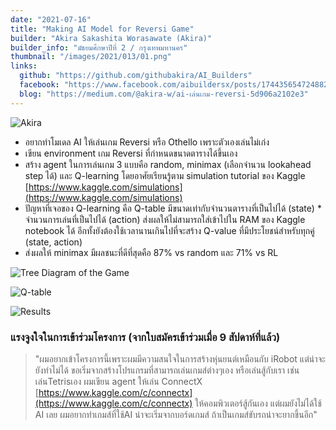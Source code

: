 ```yaml
---
date: "2021-07-16"
title: "Making AI Model for Reversi Game"
builder: "Akira Sakashita Worasawate (Akira)"
builder_info: "มัธยมศึกษาปีที่ 2 / กรุงเทพมหานคร"
thumbnail: "/images/2021/013/01.png"
links:
  github: "https://github.com/githubakira/AI_Builders"
  facebook: "https://www.facebook.com/aibuildersx/posts/174435654724882"
  blog: "https://medium.com/@akira-w/ai-เล่นเกม-reversi-5d906a2102e3"
---
```


![Akira](images/2021/013/01.png)

- อยากทำโมเดล AI ให้เล่นเกม Reversi หรือ Othello เพราะตัวเองเล่นไม่เก่ง
- เขียน environment เกม Reversi ที่กำหนดขนาดตารางได้ขึ้นเอง
- สร้าง agent ในการเล่นเกม 3 แบบคือ random, minimax (เลือกจำนวน lookahead step ได้) และ Q-learning โดยอาศัยเรียนรู้ตาม simulation tutorial ของ Kaggle [https://www.kaggle.com/simulations](https://www.kaggle.com/simulations)
- ปัญหาที่เจอของ Q-learning คือ Q-table มีขนาดเท่ากับจำนวนตารางที่เป็นไปได้ (state) * จำนวนการเล่นที่เป็นไปได้ (action) ส่งผลให้ไม่สามารถใส่เข้าไปใน RAM ของ Kaggle notebook ได้ อีกทั้งยังต้องใช้เวลานานเกินไปที่จะสร้าง Q-value ที่มีประโยชน์สำหรับทุกคู่ (state, action)
- ส่งผลให้ minimax มีผลชนะที่ดีที่สุดคือ 87% vs random และ 71% vs RL

![Tree Diagram of the Game](images/2021/013/02.jpg)


![Q-table](images/2021/013/03.jpg)


![Results](images/2021/013/04.png)

### แรงจูงใจในการเข้าร่วมโครงการ (จากใบสมัครเข้าร่วมเมื่อ 9 สัปดาห์ที่แล้ว)
> "ผมอยากเข้าโครงการนี้เพราะผมมีความสนใจในการสร้างหุ่นยนต์เหมือนกับ iRobot แต่น่าจะยังทำไม่ได้ ขอเริ่มจากสร้างโปรแกรมที่สามารถเล่นเกมส์ต่างๆเอง หรือเล่นสู้กับเรา เช่นเล่นTetrisเอง ผมเขียน agent ให้เล่น ConnectX [https://www.kaggle.com/c/connectx](https://www.kaggle.com/c/connectx) ให้คอมพิวเตอร์สู้กันเอง แต่ผมยังไม่ได้ใช้ AI เลย ผมอยากทำเกมส์ที่ใช้AI น่าจะเริ่มจากบอร์ดเกมส์ ถ้าเป็นเกมส์ขับรถน่าจะยากขึ้นอีก"